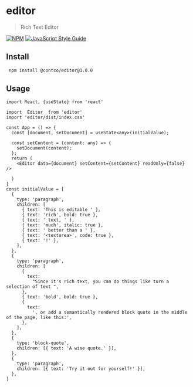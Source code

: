 # editor

> Rich Text Editor

[![NPM](https://img.shields.io/npm/v/editor.svg)](https://www.npmjs.com/package/editor) [![JavaScript Style Guide](https://img.shields.io/badge/code_style-standard-brightgreen.svg)](https://standardjs.com)

## Install

```bash
 npm install @contco/editor@1.0.0
```

## Usage

```tsx
import React, {useState} from 'react'

import  Editor  from 'editor'
import 'editor/dist/index.css'

const App = () => {
  const [document, setDocument] = useState<any>(initialValue);

  const setContent = (content: any) => {
    setDocument(content);
  };
  return (
    <Editor data={document} setContent={setContent} readOnly={false} />

  )
}
const initialValue = [
  {
    type: 'paragraph',
    children: [
      { text: 'This is editable ' },
      { text: 'rich', bold: true },
      { text: ' text, ' },
      { text: 'much', italic: true },
      { text: ' better than a ' },
      { text: '<textarea>', code: true },
      { text: '!' },
    ],
  },
  {
    type: 'paragraph',
    children: [
      {
        text:
          "Since it's rich text, you can do things like turn a selection of text ",
      },
      { text: 'bold', bold: true },
      {
        text:
          ', or add a semantically rendered block quote in the middle of the page, like this:',
      },
    ],
  },
  {
    type: 'block-quote',
    children: [{ text: 'A wise quote.' }],
  },
  {
    type: 'paragraph',
    children: [{ text: 'Try it out for yourself!' }],
  },
]
```
